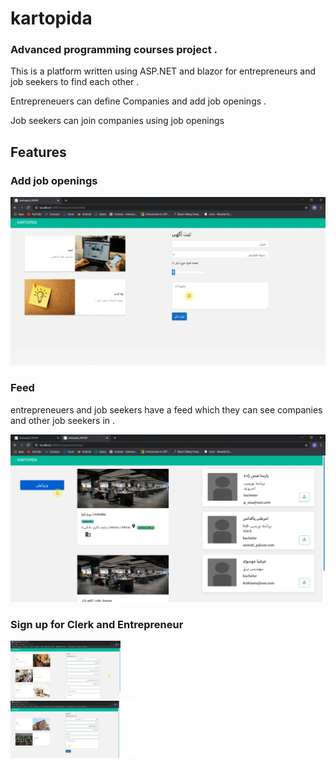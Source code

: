 # kartopida

### Advanced programming courses project . 

This is a platform written using ASP.NET and blazor for entrepreneurs and job seekers to find each other . 

Entrepreneuers can define Companies and add job openings . 

Job seekers can join companies using job openings 

## Features

### Add job openings
![](https://github.com/parsaeisa/kartopida/blob/main/pictures/add.png)

### Feed
entrepreneuers and job seekers have a feed which they can see companies and other job seekers in . 

![](https://github.com/parsaeisa/kartopida/blob/main/pictures/feed.png)

### Sign up for Clerk and Entrepreneur

<div class="row">
  <div class="col">
     <img src="https://github.com/parsaeisa/kartopida/blob/main/pictures/sign%20up.png" width=35% height=40% >
  </div>
  <div class="col">
    <img src="https://github.com/parsaeisa/kartopida/blob/main/pictures/entre_signup.png" width=40% height=40% >
  </div>
</div>





